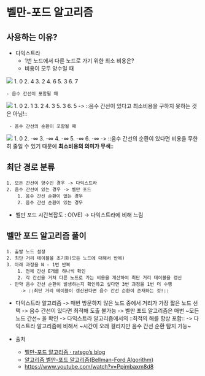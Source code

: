 # 벨만-포드 알고리즘
## 사용하는 이유?
*  다익스트라
	* 1번 노드에서 다른 노드로 가기 위한 최소 비용은?
	* 비용이 모두 양수일 때

![](%E1%84%87%E1%85%A6%E1%86%AF%E1%84%86%E1%85%A1%E1%86%AB-%E1%84%91%E1%85%A9%E1%84%83%E1%85%B3%20%E1%84%8B%E1%85%A1%E1%86%AF%E1%84%80%E1%85%A9%E1%84%85%E1%85%B5%E1%84%8C%E1%85%B3%E1%86%B7/D5255DBB-15A7-46BA-ABF8-48AF6171966E.png)
	1. 0
	2. 4
	3. 2
	4. 6
	5. 3
	6. 7

	- 음수 간선이 포함될 때

![](%E1%84%87%E1%85%A6%E1%86%AF%E1%84%86%E1%85%A1%E1%86%AB-%E1%84%91%E1%85%A9%E1%84%83%E1%85%B3%20%E1%84%8B%E1%85%A1%E1%86%AF%E1%84%80%E1%85%A9%E1%84%85%E1%85%B5%E1%84%8C%E1%85%B3%E1%86%B7/A13EBA3E-385A-4F47-AB75-69BC64120A80.png)
	1. 0
	2. 1
	3. 2
	4. 3
	5. 3
	6. 5
	-> ::음수 간선이 있다고 최소비용을 구하지 못하는 것은 아님!::

	 - 음수 간선의 순환이 포함될 때

![](%E1%84%87%E1%85%A6%E1%86%AF%E1%84%86%E1%85%A1%E1%86%AB-%E1%84%91%E1%85%A9%E1%84%83%E1%85%B3%20%E1%84%8B%E1%85%A1%E1%86%AF%E1%84%80%E1%85%A9%E1%84%85%E1%85%B5%E1%84%8C%E1%85%B3%E1%86%B7/B3DA42A7-064D-48D8-9EC9-F0DA69D513F8.png)
	1. 0
	2. -∞
	3. -∞
	4. -∞
	5. -∞
	6. -∞
	-> ::음수 간선의 순환이 있다면 비용을 무한히 줄일 수 있기 때문에 **최소비용의 의미가 무색**::


## 최단 경로 분류
	1. 모든 간선이 양수인 경우 -> 다익스트라
	2. 음수 간선이 있는 경우 -> 벨만 포드
		1. 음수 간선 순환이 없는 경우
		2. 음수 간선 순환이 있는 경우

- 벨만 포드 시간복잡도 : O(VE) -> 다익스트라에 비해 느림



## 벨만 포드 알고리즘 풀이
	1. 출발 노드 설정
	2. 최단 거리 테이블을 초기화(모든 노드에 대해서 반복)
	3. 아래 과정을 N - 1번 반복
		1. 전체 간선 E개를 하나씩 확인
		2. 각 간선을 거쳐 다른 노드로 가는 비용을 계산하여 최단 거리 테이블을 갱신
	 - 만약 음수 간선 순환이 발생하는지 확인하고 싶다면 3번 과정을 1번 더 수행
		 -> ::최단 거리 테이블이 갱신된다면 음수 간선 순환이 존재하는 것!::

- 다익스트라 알고리즘 -> 매번 방문하지 않은 노드 중에서 거리가 가장 짧은 노드 선택
	-> 음수 간선이 있다면 최적해 도출 불가능
	-> 벨만 포드 알고리즘은 매번 ~모든 노드 간선~ 을 확인
	-> 다익스트라 알고리즘에서의 ::최적의 해를 항상 포함::
	-> 다익스트라 알고리즘에 비해서 ~시간이 오래 걸리지만 음수 간선 순환 탐지 가능~


- 출처 
	- [벨만-포드 알고리즘 · ratsgo’s blog](https://ratsgo.github.io/data%20structure&algorithm/2017/11/27/bellmanford/)
	- [알고리즘 벨만-포드 알고리즘(Bellman-Ford Algorithm)](https://deep-learning-study.tistory.com/587)
	- https://www.youtube.com/watch?v=Ppimbaxm8d8
